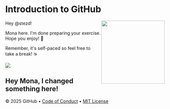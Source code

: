 # Introduction to GitHub

<img src="https://octodex.github.com/images/Professortocat_v2.png" align="right" height="200px" />

Hey @stezd!

Mona here. I'm done preparing your exercise. Hope you enjoy! 💚

Remember, it's self-paced so feel free to take a break! ☕️

[![](https://img.shields.io/badge/Go%20to%20Exercise-%E2%86%92-1f883d?style=for-the-badge&logo=github&labelColor=197935)](https://github.com/stezd/skills-introduction-to-github/issues/1)

Hey Mona, I changed something here!
---

&copy; 2025 GitHub &bull; [Code of Conduct](https://www.contributor-covenant.org/version/2/1/code_of_conduct/code_of_conduct.md) &bull; [MIT License](https://gh.io/mit)

